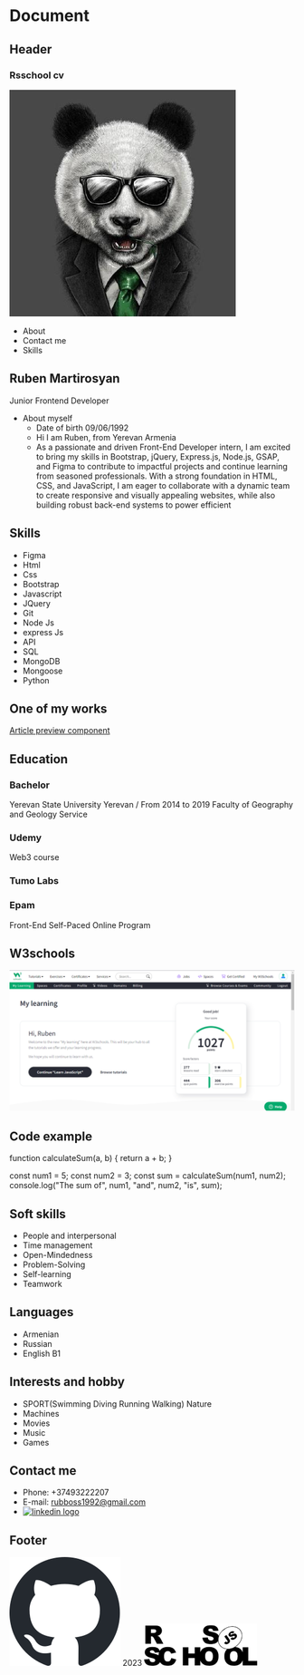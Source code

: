 # Document

## Header
### Rsschool cv
![my avatar](./assets/avatar.jpg)
- About
- Contact me
- Skills

## Ruben Martirosyan
Junior Frontend Developer
- About myself
  - Date of birth 09/06/1992
  - Hi I am Ruben, from Yerevan Armenia
  - As a passionate and driven Front-End Developer intern, I am excited to bring my skills in Bootstrap, jQuery, Express.js, Node.js, GSAP, and Figma to contribute to impactful projects and continue learning from seasoned professionals. With a strong foundation in HTML, CSS, and JavaScript, I am eager to collaborate with a dynamic team to create responsive and visually appealing websites, while also building robust back-end systems to power efficient

## Skills
- Figma
- Html
- Css
- Bootstrap
- Javascript
- JQuery
- Git
- Node Js
- express Js
- API
- SQL
- MongoDB
- Mongoose
- Python

## One of my works
[Article preview component](https://rubboss.github.io/article-preview-component-master/)

## Education
### Bachelor
Yerevan State University
Yerevan / From 2014 to 2019
Faculty of Geography and Geology
Service

### Udemy
Web3 course

### Tumo Labs

### Epam
Front-End Self-Paced Online Program

## W3schools
![w3jpg](./assets/w3.png)

## Code example
function calculateSum(a, b) {
return a + b;
}

const num1 = 5;
const num2 = 3;
const sum = calculateSum(num1, num2);
console.log("The sum of", num1, "and", num2, "is", sum);


## Soft skills
- People and interpersonal
- Time management
- Open-Mindedness
- Problem-Solving
- Self-learning
- Teamwork

## Languages
- Armenian
- Russian
- English B1

## Interests and hobby
- SPORT(Swimming Diving Running Walking) Nature
- Machines
- Movies
- Music
- Games

## Contact me
- Phone: +37493222207
- E-mail: rubboss1992@gmail.com
- [![linkedin logo](https://img.shields.io/static/v1?message=LinkedIn&logo=linkedin&label=&color=0077B5&logoColor=white&labelColor=&style=for-the-badge)](https://www.linkedin.com/in/ruben-martirosyan-050994256/)

## Footer
[![github logo](./assets/github-logo.svg)](https://github.com/RUBBOSS)
2023
[![rsschool_svg](./assets/rs_school.png)](https://rs.school/js/)
